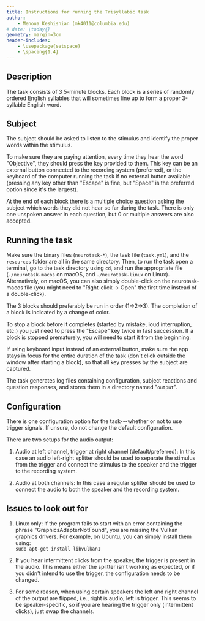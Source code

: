 ```yaml
---
title: Instructions for running the Trisyllabic task
author:
    - Menoua Keshishian (mk4011@columbia.edu)
# date: \today{}
geometry: margin=3cm
header-includes:
    - \usepackage{setspace}
    - \spacing{1.4}
---
```


<!-- # Instructions for running the Trisyllabic task -->

## Description

The task consists of 3 5-minute blocks. Each block is a series of randomly ordered English syllables that will sometimes line up to form a proper 3-syllable English word.

## Subject

The subject should be asked to listen to the stimulus and identify the proper words within the stimulus.

To make sure they are paying attention, every time they hear the word "Objective", they should press the key provided to them. This key can be an external button connected to the recording system (preferred), or the keyboard of the computer running the task if no external button available (pressing any key other than "Escape" is fine, but "Space" is the preferred option since it's the largest).

At the end of each block there is a multiple choice question asking the subject which words they did not hear so far during the task. There is only one unspoken answer in each question, but 0 or multiple answers are also accepted.

## Running the task

Make sure the binary files (`neurotask-*`), the task file (`task.yml`), and the `resources` folder are all in the same directory. Then, to run the task open a terminal, go to the task directory using `cd`, and run the appropriate file (`./neurotask-macos` on macOS, and `./neurotask-linux` on Linux). Alternatively, on macOS, you can also simply double-click on the neurotask-macos file (you might need to "Right-click &rarr; Open" the first time instead of a double-click).

The 3 blocks should preferably be run in order (1&rarr;2&rarr;3). The completion of a block is indicated by a change of color.

To stop a block before it completes (started by mistake, loud interruption, etc.) you just need to press the "Escape" key twice in fast succession. If a block is stopped prematurely, you will need to start it from the beginning.

If using keyboard input instead of an external button, make sure the app stays in focus for the entire duration of the task (don't click outside the window after starting a block), so that all key presses by the subject are captured.

The task generates log files containing configuration, subject reactions and question responses, and stores them in a directory named "`output`".

## Configuration

There is one configuration option for the task---whether or not to use trigger signals. If unsure, do not change the default configuration.

There are two setups for the audio output:

1. Audio at left channel, trigger at right channel (default/preferred): In this case an audio left-right splitter should be used to separate the stimulus from the trigger and connect the stimulus to the speaker and the trigger to the recording system.

2. Audio at both channels: In this case a regular splitter should be used to connect the audio to both the speaker and the recording system.

## Issues to look out for

1. Linux only: if the program fails to start with an error containing the phrase "GraphicsAdapterNotFound", you are missing the Vulkan graphics drivers. For example, on Ubuntu, you can simply install them using:\
`sudo apt-get install libvulkan1`

2. If you hear intermittent clicks from the speaker, the trigger is present in the audio. This means either the splitter isn't working as expected, or if you didn't intend to use the trigger, the configuration needs to be changed.

3. For some reason, when using certain speakers the left and right channel of the output are flipped, i.e., right is audio, left is trigger. This seems to be speaker-specific, so if you are hearing the trigger only (intermittent clicks), just swap the channels.

